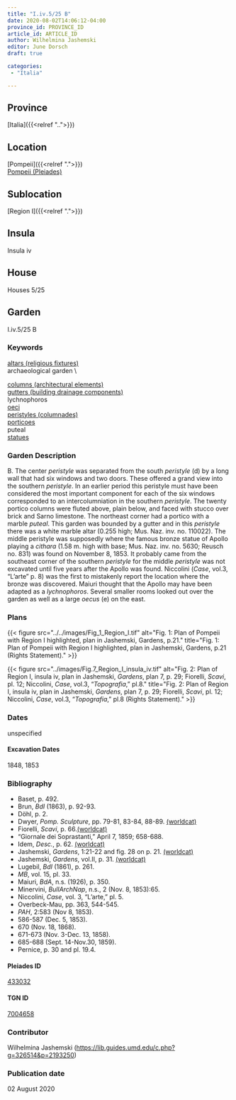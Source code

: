 ```yaml
---
title: "I.iv.5/25 B"
date: 2020-08-02T14:06:12-04:00
province_id: PROVINCE_ID
article_id: ARTICLE_ID
author: Wilhelmina Jashemski
editor: June Dorsch
draft: true

categories:
 - "Italia"

---
```


## Province

[Italia]({{<relref "..">}})

<!--### Province Description-->

<!-- DESCRIPTION -->


## Location

[Pompeii]({{<relref ".">}}) \
[Pompeii (Pleiades)](https://pleiades.stoa.org/places/433032)

<!--### Location Description-->

<!-- LEAVE THIS BLANK FOR NOW -->

## Sublocation

[Region I]({{<relref ".">}})

<!--### Sublocation Description-->

<!-- DESCRIPTION -->

## Insula

Insula iv

## House

Houses 5/25

## Garden

I.iv.5/25 B

### Keywords

[altars (religious fixtures)](http://vocab.getty.edu/page/aat/300003725) \
archaeological garden \

[columns (architectural elements)](http://vocab.getty.edu/page/aat/300001571) \
[gutters (building drainage components)](http://vocab.getty.edu/page/aat/300052565) \
lychnophoros \
[oeci](http://vocab.getty.edu/page/aat/300080791) \
[peristyles (columnades)](http://vocab.getty.edu/page/aat/300004029) \
[porticoes](http://vocab.getty.edu/page/aat/300004145) \
puteal \
[statues](http://vocab.getty.edu/page/aat/300047600)

### Garden Description

B. The center *peristyle* was separated from the south *peristyle* (d) by a long wall that had six windows and two doors. These offered a grand view into the southern *peristyle*. In an earlier period this peristyle must have been considered the most important component for each of the six windows corresponded to an intercolumniation in the southern *peristyle*. The twenty portico columns were fluted above, plain below, and faced with stucco over brick and Sarno limestone. The northeast corner had a portico with a marble *puteal*. This garden was bounded by a gutter and in this *peristyle* there was a white marble altar (0.255 high; Mus. Naz. inv. no. 110022). The middle peristyle was supposedly where the famous bronze statue of Apollo playing a *cithara* (1.58 m. high with base; Mus. Naz. inv. no. 5630; Reusch no. 831) was found on November 8, 1853. It probably came from the southeast corner of the southern *peristyle* for the middle *peristyle* was not excavated until five years after the Apollo was found. Niccolini (*Case*, vol.3, “L’arte” p. 8) was the first to mistakenly report the location where the bronze was discovered. Maiuri thought that the Apollo may have been adapted as a *lychnophoros*. Several smaller rooms looked out over the garden as well as a large *oecus* (e) on the east.

<!--### Maps-->

<!--
OLD WAY (DO NOT USE)
![alt_text](../../images/image_name.ext)
*CAPTION*

NEW WAY ↓↓↓↓
{{< figure src="../../images/image_name.ext" alt="ALT_TEXT" title="CAPTION" >}}
-->

### Plans

{{< figure src="../../images/Fig_1_Region_I.tif" alt="Fig. 1: Plan of Pompeii with Region I highlighted, plan in Jashemski, Gardens, p.21." title="Fig. 1: Plan of Pompeii with Region I highlighted, plan in Jashemski, Gardens, p.21 (Rights Statement)." >}}

{{< figure src="../images/Fig.7_Region_I_insula_iv.tif" alt="Fig. 2: Plan of Region I, insula iv, plan in Jashemski, *Gardens*, plan 7, p. 29; Fiorelli, *Scavi*, pl. 12; Niccolini, *Case*, vol.3, “*Topografia*,” pl.8." title="Fig. 2: Plan of Region I, insula iv, plan in Jashemski, *Gardens*, plan 7, p. 29; Fiorelli, *Scavi*, pl. 12; Niccolini, *Case*, vol.3, “*Topografia*,” pl.8 (Rights Statement)." >}}

<!--### Images-->


### Dates

unspecified

#### Excavation Dates

1848, 1853

### Bibliography

* Baset, p. 492.
* Brun, *BdI* (1863), p. 92-93.
* Döhl, p. 2.
* Dwyer, *Pomp. Sculpture*, pp. 79-81, 83-84, 88-89. [(worldcat)](http://www.worldcat.org/oclc/905743252)
* Fiorelli, *Scavi*, p. 66.[(worldcat)](http://www.worldcat.org/oclc/249024903)
* “Giornale dei Soprastanti,” April 7, 1859; 658-688.
* Idem, *Desc.*, p. 62. [(worldcat)](http://www.worldcat.org/oclc/908272023)
* Jashemski, *Gardens*, 1:21-22 and fig. 28 on p. 21. [(worldcat)](http://www.worldcat.org/oclc/884024123)
* Jashemski, *Gardens*, vol.II, p. 31. [(worldcat)](http://www.worldcat.org/oclc/921816405)
* Lugebil, *BdI* (1861), p. 261.
* *MB*, vol. 15, pl. 33.
* Maiuri, *BdA*, n.s. (1926), p. 350.
* Minervini, *BullArchNap*, n.s., 2 (Nov. 8, 1853):65.
* Niccolini, *Case*, vol. 3, “L’arte,” pl. 5.
* Overbeck-Mau, pp. 363, 544-545.
* *PAH*, 2:583 (Nov 8, 1853).
* 586-587 (Dec. 5, 1853).
* 670 (Nov. 18, 1868).
* 671-673 (Nov. 3-Dec. 13, 1858).
* 685-688 (Sept. 14-Nov.30, 1859).
* Pernice, p. 30 and pl. 19.4.

<!--#### Periodo ID-->

<!-- [PERIODO_ID](https://pleiades.stoa.org/places/PLEIADES_ID) -->

#### Pleiades ID

[433032](https://pleiades.stoa.org/places/433032)

#### TGN ID

[7004658](http://vocab.getty.edu/page/tgn/7004658)

### Contributor

Wilhelmina Jashemski (https://lib.guides.umd.edu/c.php?g=326514&p=2193250)

### Publication date

02 August 2020

<!--### Related articles-->

<!-- Links to other related articles. Leave blank for now -->
